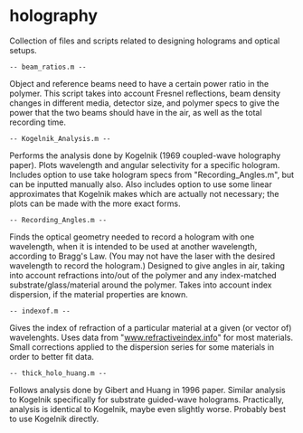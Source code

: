 # holography
Collection of files and scripts related to designing holograms and optical setups.

    -- beam_ratios.m --

Object and reference beams need to have a certain power ratio in the polymer. This script takes into account Fresnel reflections, beam density changes in different media, detector size, and polymer specs to give the power that the two beams should have in the air, as well as the total recording time.


    -- Kogelnik_Analysis.m --

Performs the analysis done by Kogelnik (1969 coupled-wave holography paper). Plots wavelength and angular selectivity for a specific hologram. Includes option to use take hologram specs from "Recording_Angles.m", but can be inputted manually also. Also includes option to use some linear approximates that Kogelnik makes which are actually not necessary; the plots can be made with the more exact forms.


    -- Recording_Angles.m --

Finds the optical geometry needed to record a hologram with one wavelength, when it is intended to be used at another wavelength, according to Bragg's Law. (You may not have the laser with the desired wavelength to record the hologram.) Designed to give angles in air, taking into account refractions into/out of the polymer and any index-matched substrate/glass/material around the polymer. Takes into account index dispersion, if the material properties are known.


    -- indexof.m --

Gives the index of refraction of a particular material at a given (or vector of) wavelenghts. Uses data from "www.refractiveindex.info" for most materials. Small corrections applied to the dispersion series for some materials in order to better fit data.


    -- thick_holo_huang.m --

Follows analysis done by Gibert and Huang in 1996 paper. Similar analysis to Kogelnik specifically for substrate guided-wave holograms. Practically, analysis is identical to Kogelnik, maybe even slightly worse. Probably best to use Kogelnik directly.
